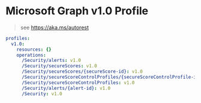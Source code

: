 # Microsoft Graph v1.0 Profile

> see https://aka.ms/autorest

``` yaml
profiles:
  v1.0:
    resources: {}
    operations:
      /Security/alerts: v1.0
      /Security/secureScores: v1.0
      /Security/secureScores/{secureScore-id}: v1.0
      /Security/secureScoreControlProfiles/{secureScoreControlProfile-id}: v1.0
      /Security/secureScoreControlProfiles: v1.0
      /Security/alerts/{alert-id}: v1.0
      /Security: v1.0

```
